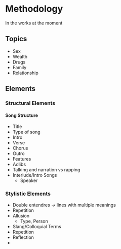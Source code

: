 # Methodology
In the works at the moment

## Topics
- Sex
- Wealth
- Drugs
- Family
- Relationship

## Elements
### Structural Elements
#### Song Structure
- Title
- Type of song
- Intro
- Verse
- Chorus
- Outro
- Features
- Adlibs
- Talking and narration vs rapping
- Interlude/Intro Songs
  - Speaker

### Stylistic Elements
- Double entendres -> lines with multiple meanings
- Repetition
- Allusion
  - Type, Person
- Slang/Colloquial Terms
- Repetition
- Reflection
- 
